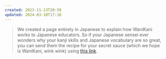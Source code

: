 ```yaml
---
created: 2023-11-13T20:58
updated: 2024-03-10T17:16
---
```

> We created a page entirely in Japanese to explain how WaniKani works to Japanese educators. So if your Japanese sensei ever wonders why your kanji skills and Japanese vocabulary are so great, you can send them the recipe for your secret sauce (which we hope is WaniKani, wink wink) using [this link](https://tofugu.us1.list-manage.com/track/click?u=b7f2114d74e3cac96344f797c&id=abb4ed7cf2&e=33b524e05e).